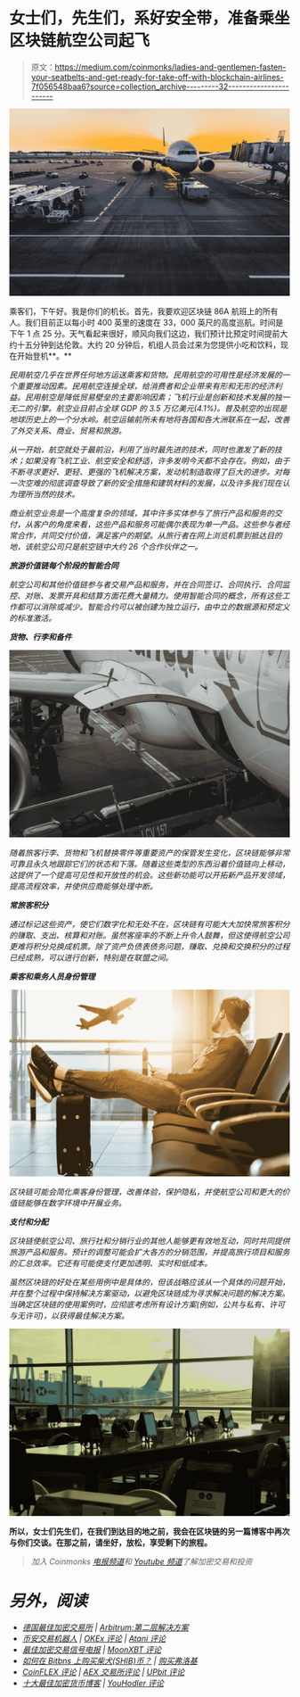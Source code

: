 # 女士们，先生们，系好安全带，准备乘坐区块链航空公司起飞

> 原文：<https://medium.com/coinmonks/ladies-and-gentlemen-fasten-your-seatbelts-and-get-ready-for-take-off-with-blockchain-airlines-7f056548baa6?source=collection_archive---------32----------------------->

![](img/c188a5f33e7a326863b0768a9b2fc9da.png)

乘客们，下午好。我是你们的机长。首先，我要欢迎区块链 86A 航班上的所有人。我们目前正以每小时 400 英里的速度在 33，000 英尺的高度巡航。时间是下午 1 点 25 分。天气看起来很好，顺风向我们这边，我们预计比预定时间提前大约十五分钟到达伦敦。大约 20 分钟后，机组人员会过来为您提供小吃和饮料，现在开始登机**。**

*民用航空几乎在世界任何地方运送乘客和货物。民用航空的可用性是经济发展的一个重要推动因素。民用航空连接全球，给消费者和企业带来有形和无形的经济利益。民用航空是降低贸易壁垒的主要影响因素；飞机行业是创新和技术发展的独一无二的引擎。航空业目前占全球 GDP 的 3.5 万亿美元(4.1%)。普及航空的出现是地球历史上的一个分水岭。航空运输前所未有地将各国和各大洲联系在一起，改善了外交关系、商业、贸易和旅游。*

*从一开始，航空就处于最前沿，利用了当时最先进的技术，同时也激发了新的技术；如果没有飞机工业、航空安全和舒适，许多发明今天都不会存在。例如，由于不断寻求更好、更轻、更强的飞机解决方案，发动机制造取得了巨大的进步。对每一次空难的彻底调查导致了新的安全措施和建筑材料的发展，以及许多我们现在认为理所当然的技术。*

*商业航空业务是一个高度复杂的领域，其中许多实体参与了旅行产品和服务的交付，从客户的角度来看，这些产品和服务可能偶尔表现为单一产品。这些参与者经常合作，共同交付价值，满足客户的期望。从旅行者在网上浏览机票到抵达目的地，该航空公司只是航空链中大约 26 个合作伙伴之一。*

***旅游价值链每个阶段的智能合同***

*航空公司和其他价值链参与者交易产品和服务，并在合同签订、合同执行、合同监控、对账、发票开具和结算方面花费大量精力。使用智能合同的概念，所有这些工作都可以消除或减少。智能合约可以被创建为独立运行，由中立的数据源和预定义的标准激活。*

***货物、行李和备件***

*![](img/fef745106f0e6cc8001a5f82d94e6b91.png)*

*随着旅客行李、货物和飞机替换零件等重要资产的保管发生变化，区块链能够非常可靠且永久地跟踪它们的状态和下落。随着这些类型的东西沿着价值链向上移动，这提供了一个提高可见性和开放性的机会。这些新功能可以开拓新产品开发领域，提高流程效率，并使供应商能够处理中断。*

***常旅客积分***

*通过标记这些资产，使它们数字化和无处不在，区块链有可能大大加快常旅客积分的赚取、支出、核算和对账。虽然客座率的不断上升令人鼓舞，但这使得航空公司更难将积分兑换成机票。除了资产负债表债务问题，赚取、兑换和交换积分的过程已经成熟，可以进行创新，特别是在联盟之间。*

***乘客和乘务人员身份管理***

*![](img/a2ef5d06fdcc59ca2028e94635583d65.png)*

*区块链可能会简化乘客身份管理，改善体验，保护隐私，并使航空公司和更大的价值链能够在数字环境中开展业务。*

***支付和分配***

*区块链使航空公司、旅行社和分销行业的其他人能够更有效地互动，同时共同提供旅游产品和服务。预计的调整可能会扩大各方的分销范围，并提高旅行项目和服务的汇总效率。它还有可能使支付更加透明、实时和低成本。*

*虽然区块链的好处在某些用例中是具体的，但该战略应该从一个具体的问题开始，并在整个过程中保持解决方案驱动，以避免区块链成为寻求解决问题的解决方案。当确定区块链的使用案例时，应彻底考虑所有设计方案(例如，公共与私有、许可与无许可)，以获得最佳解决方案。*

*![](img/20cbc881f9c2cc25a1bc8d81d7444cbc.png)*

**所以，女士们先生们，在我们到达目的地之前，我会在区块链的另一篇博客中再次与你们交谈。在那之前，请坐好，放松，享受剩下的旅程。**

> *加入 Coinmonks [电报频道](https://t.me/coincodecap)和 [Youtube 频道](https://www.youtube.com/c/coinmonks/videos)了解加密交易和投资*

# *另外，阅读*

*   *[德国最佳加密交易所](https://coincodecap.com/crypto-exchanges-in-germany) | [Arbitrum:第二层解决方案](https://coincodecap.com/arbitrum)*
*   *[币安交易机器人](/coinmonks/binance-trading-bots-d0d57bb62c4c) | [OKEx 评论](/coinmonks/okex-review-6b369304110f) | [Atani 评论](https://coincodecap.com/atani-review)*
*   *[最佳加密交易信号电报](/coinmonks/best-crypto-signals-telegram-5785cdbc4b2b) | [MoonXBT 评论](/coinmonks/moonxbt-review-6e4ab26d037)*
*   *[如何在 Bitbns 上购买柴犬(SHIB)币？](https://coincodecap.com/buy-shiba-bitbns) | [购买弗洛基](https://coincodecap.com/buy-floki-inu-token)*
*   *[CoinFLEX 评论](https://coincodecap.com/coinflex-review) | [AEX 交易所评论](https://coincodecap.com/aex-exchange-review) | [UPbit 评论](https://coincodecap.com/upbit-review)*
*   *[十大最佳加密货币博客](https://coincodecap.com/best-cryptocurrency-blogs) | [YouHodler 评论](https://coincodecap.com/youhodler-review)*